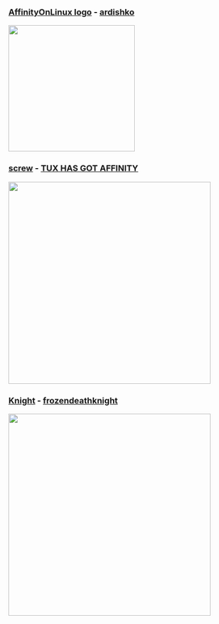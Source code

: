 ### [AffinityOnLinux logo](https://github.com/Twig6943/AffinityOnLinux/blob/main/Assets/affinitytux_rasterized.png) - [ardishko](https://github.com/ardishko)
<img src="https://raw.githubusercontent.com/Twig6943/AffinityOnLinux/refs/heads/main/Assets/affinitytux_rasterized.png" width="250"/>

### [screw](https://bsky.app/profile/e16iskool.bsky.social) - [TUX HAS GOT AFFINITY](https://github.com/Twig6943/AffinityOnLinux/blob/main/Featured/Stuff/TUX_GOT_THE.png)
<img src="https://github.com/Twig6943/AffinityOnLinux/blob/main/Featured/Stuff/TUX_GOT_THE.png" width="400"/>

### [Knight](https://github.com/Twig6943/AffinityOnLinux/blob/main/Featured/Stuff/knight.png) - [frozendeathknight]()
<img src="https://github.com/Twig6943/AffinityOnLinux/blob/main/Featured/Stuff/knight.png" width="400"/>

